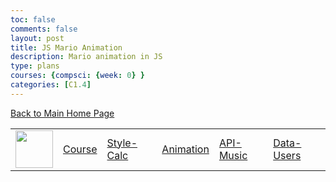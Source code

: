 ```yaml
---
toc: false
comments: false
layout: post
title: JS Mario Animation
description: Mario animation in JS
type: plans
courses: {compsci: {week: 0} }
categories: [C1.4]
---
```


[Back to Main Home Page](http://0.0.0.0:4200/student/)

<table>
    <tr>
        <td><img src="/teacher//images/logo.png" height="60" title="Frontend" alt=""></td>
        <td><a href="/teacher/index">Course</a></td>
        <td><a href="/teacher/techtalk/home_style">Style-Calc</a></td>
        <td><a href="/teacher/frontend/home_motion">Animation</a></td>
        <td><a href="/teacher/frontend/home_table">API-Music</a></td>
        <td><a href="/teacher/devops/cloud_database">Data-Users</a></td>
    </tr>
</table>

  <!--- Liquid concatentation --->
  <!--- Liquid list variable created from file containing mario metatdata for sprite --->
 <!--- Liquid integer assignment --->

<!--- HTML for page contains <p> tag named "mario" and class properties for a "sprite"  -->

<p id="mario" class="sprite"></p>
  
<!--- Embedded Cascading Style Sheet (CSS) rules, defines how HTML elements look --->
<style>

  /*CSS style rules for the elements id and class above...
  */
  .sprite {
    height: 256px;
    width: 256px;
    background-image: url('/teacher/images/mario_animation.png');
    background-repeat: no-repeat;
  }

  /*background position of sprite element
  */
  #mario {
    background-position: calc( * 256 * -1px) calc( * 256* -1px);
  }
</style>

<!--- Embedded executable code--->
<script>
  ////////// convert yml hash to javascript key value objects /////////

  var mario_metadata = {}; //key, value object
    
  
  var key = "Rest"  //key
  var values = {} //values object
  values["row"] = 0
  values["col"] = 0
  values["frames"] = 15
  mario_metadata[key] = values; //key with values added

    
  
  var key = "RestL"  //key
  var values = {} //values object
  values["row"] = 1
  values["col"] = 0
  values["frames"] = 15
  mario_metadata[key] = values; //key with values added

    
  
  var key = "Walk"  //key
  var values = {} //values object
  values["row"] = 2
  values["col"] = 0
  values["frames"] = 8
  mario_metadata[key] = values; //key with values added

    
  
  var key = "Tada"  //key
  var values = {} //values object
  values["row"] = 2
  values["col"] = 11
  values["frames"] = 3
  mario_metadata[key] = values; //key with values added

    
  
  var key = "WalkL"  //key
  var values = {} //values object
  values["row"] = 3
  values["col"] = 0
  values["frames"] = 8
  mario_metadata[key] = values; //key with values added

    
  
  var key = "TadaL"  //key
  var values = {} //values object
  values["row"] = 3
  values["col"] = 11
  values["frames"] = 3
  mario_metadata[key] = values; //key with values added

    
  
  var key = "Run1"  //key
  var values = {} //values object
  values["row"] = 4
  values["col"] = 0
  values["frames"] = 15
  mario_metadata[key] = values; //key with values added

    
  
  var key = "Run1L"  //key
  var values = {} //values object
  values["row"] = 5
  values["col"] = 0
  values["frames"] = 15
  mario_metadata[key] = values; //key with values added

    
  
  var key = "Run2"  //key
  var values = {} //values object
  values["row"] = 6
  values["col"] = 0
  values["frames"] = 15
  mario_metadata[key] = values; //key with values added

    
  
  var key = "Run2L"  //key
  var values = {} //values object
  values["row"] = 7
  values["col"] = 0
  values["frames"] = 15
  mario_metadata[key] = values; //key with values added

    
  
  var key = "Puff"  //key
  var values = {} //values object
  values["row"] = 8
  values["col"] = 0
  values["frames"] = 15
  mario_metadata[key] = values; //key with values added

    
  
  var key = "PuffL"  //key
  var values = {} //values object
  values["row"] = 9
  values["col"] = 0
  values["frames"] = 15
  mario_metadata[key] = values; //key with values added

    
  
  var key = "Cheer"  //key
  var values = {} //values object
  values["row"] = 10
  values["col"] = 0
  values["frames"] = 15
  mario_metadata[key] = values; //key with values added

    
  
  var key = "CheerL"  //key
  var values = {} //values object
  values["row"] = 11
  values["col"] = 0
  values["frames"] = 15
  mario_metadata[key] = values; //key with values added

    
  
  var key = "Flip"  //key
  var values = {} //values object
  values["row"] = 12
  values["col"] = 0
  values["frames"] = 15
  mario_metadata[key] = values; //key with values added

    
  
  var key = "FlipL"  //key
  var values = {} //values object
  values["row"] = 13
  values["col"] = 0
  values["frames"] = 15
  mario_metadata[key] = values; //key with values added

  

  ////////// animation control object /////////

  class Mario {
    constructor(meta_data) {
      this.tID = null;  //capture setInterval() task ID
      this.positionX = 0;  // current position of sprite in X direction
      this.currentSpeed = 0;
      this.marioElement = document.getElementById("mario"); //HTML element of sprite
      this.pixels = 256; //pixel offset of images in the sprite, set by liquid constant
      this.interval = 100; //animation time interval
      this.obj = meta_data;
      this.marioElement.style.position = "absolute";
    }

    animate(obj, speed) {
      let frame = 0;
      const row = obj.row * this.pixels;
      this.currentSpeed = speed;

      this.tID = setInterval(() => {
        const col = (frame + obj.col) * this.pixels;
        this.marioElement.style.backgroundPosition = `-${col}px -${row}px`;
        this.marioElement.style.left = `${this.positionX}px`;

        this.positionX += speed;
        frame = (frame + 1) % obj.frames;

        const viewportWidth = window.innerWidth;
        if (this.positionX > viewportWidth - this.pixels) {
          document.documentElement.scrollLeft = this.positionX - viewportWidth + this.pixels;
        }
      }, this.interval);
    }

    startWalking() {
      this.stopAnimate();
      this.animate(this.obj["Walk"], 3);
    }

    startRunning() {
      this.stopAnimate();
      this.animate(this.obj["Run1"], 6);
    }

    startPuffing() {
      this.stopAnimate();
      this.animate(this.obj["Puff"], 0);
    }

    startCheering() {
      this.stopAnimate();
      this.animate(this.obj["Cheer"], 0);
    }

    startFlipping() {
      this.stopAnimate();
      this.animate(this.obj["Flip"], 0);
    }

    startResting() {
      this.stopAnimate();
      this.animate(this.obj["Rest"], 0);
    }

    stopAnimate() {
      clearInterval(this.tID);
    }
  }

  const mario = new Mario(mario_metadata);

  ////////// event control /////////

  window.addEventListener("keydown", (event) => {
    if (event.key === "ArrowRight") {
      event.preventDefault();
      if (event.repeat) {
        mario.startCheering();
      } else {
        if (mario.currentSpeed === 0) {
          mario.startWalking();
        } else if (mario.currentSpeed === 3) {
          mario.startRunning();
        }
      }
    } else if (event.key === "ArrowLeft") {
      event.preventDefault();
      if (event.repeat) {
        mario.stopAnimate();
      } else {
        mario.startPuffing();
      }
    }
  });

  //touch events that enable animations
  window.addEventListener("touchstart", (event) => {
    event.preventDefault(); // prevent default browser action
    if (event.touches[0].clientX > window.innerWidth / 2) {
      // move right
      if (currentSpeed === 0) { // if at rest, go to walking
        mario.startWalking();
      } else if (currentSpeed === 3) { // if walking, go to running
        mario.startRunning();
      }
    } else {
      // move left
      mario.startPuffing();
    }
  });

  //stop animation on window blur
  window.addEventListener("blur", () => {
    mario.stopAnimate();
  });

  //start animation on window focus
  window.addEventListener("focus", () => {
     mario.startFlipping();
  });

  //start animation on page load or page refresh
  document.addEventListener("DOMContentLoaded", () => {
    // adjust sprite size for high pixel density devices
    const scale = window.devicePixelRatio;
    const sprite = document.querySelector(".sprite");
    sprite.style.transform = `scale(${0.2 * scale})`;
    mario.startResting();
  });

</script>